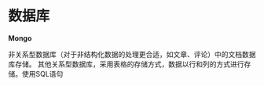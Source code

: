 # 数据库



**Mongo**

非关系型数据库（对于非结构化数据的处理更合适，如文章、评论）中的文档数据库存储。
其他关系型数据库，采用表格的存储方式，数据以行和列的方式进行存储。使用SQL语句